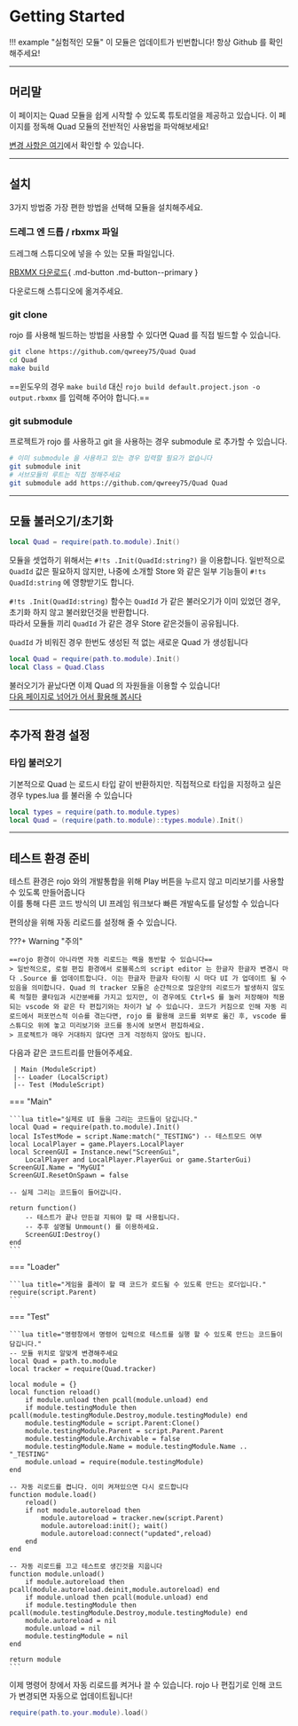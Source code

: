 
# Getting Started

!!! example "실험적인 모듈"
    이 모듈은 업데이트가 빈번합니다! 항상 Github 를 확인해주세요!

---

## 머리말

이 페이지는 Quad 모듈을 쉽게 시작할 수 있도록 튜토리얼을 제공하고 있습니다. 이 페이지를 정독해 Quad 모듈의 전반적인 사용법을 파악해보세요!  

[변경 사항은 여기](changelogs)에서 확인할 수 있습니다.  

---

## 설치

3가지 방법중 가장 편한 방법을 선택해 모듈을 설치해주세요.  

### 드레그 엔 드롭 / rbxmx 파일

드레그해 스튜디오에 넣을 수 있는 모듈 파일입니다.  

[RBXMX 다운로드](https://github.com/qwreey75/Quad/releases/latest/download/Quad.rbxmx){ .md-button .md-button--primary }  

다운로드해 스튜디오에 옮겨주세요.  

### git clone

rojo 를 사용해 빌드하는 방법을 사용할 수 있다면 Quad 를 직접 빌드할 수 있습니다.  

```sh
git clone https://github.com/qwreey75/Quad Quad
cd Quad
make build
```

==윈도우의 경우 `make build` 대신 `rojo build default.project.json -o output.rbxmx` 를 입력해 주어야 합니다.==  

### git submodule

프로젝트가 rojo 를 사용하고 git 을 사용하는 경우 submodule 로 추가할 수 있습니다.  

```sh
# 이미 submodule 을 사용하고 있는 경우 입력할 필요가 없습니다
git submodule init
# 서브모듈의 루트는 직접 정해주세요
git submodule add https://github.com/qwreey75/Quad Quad
```

---

## 모듈 불러오기/초기화

```lua
local Quad = require(path.to.module).Init()
```

모듈을 셋업하기 위해서는 `#!ts .Init(QuadId:string?)` 을 이용합니다. 일반적으로 `QuadId` 값은 필요하지 않지만, 나중에 소개할 Store 와 같은 일부 기능들이 `#!ts QuadId:string` 에 영향받기도 합니다.  

`#!ts .Init(QuadId:string)` 함수는 `QuadId` 가 같은 불러오기가 이미 있었던 경우, 초기화 하지 않고 불러왔던것을 반환합니다.  
따라서 모듈들 끼리 `QuadId` 가 같은 경우 Store 같은것들이 공유됩니다.  

`QuadId` 가 비워진 경우 한번도 생성된 적 없는 새로운 Quad 가 생성됩니다  

```lua
local Quad = require(path.to.module).Init()
local Class = Quad.Class
```

불러오기가 끝났다면 이제 Quad 의 자원들을 이용할 수 있습니다!  
[다음 페이지로 넘어가 어서 활용해 봅시다](./1_import)

---

## 추가적 환경 설정

### 타입 불러오기

기본적으로 Quad 는 로드시 타입 같이 반환하지만. 직접적으로 타입을 지정하고 싶은 경우 types.lua 를 불러올 수 있습니다  

```lua
local types = require(path.to.module.types)
local Quad = (require(path.to.module)::types.module).Init()
```

---

## 테스트 환경 준비

테스트 환경은 rojo 와의 개발통합을 위해 Play 버튼을 누르지 않고 미리보기를 사용할 수 있도록 만들어줍니다  
이를 통해 다른 코드 방식의 UI 프레임 워크보다 빠른 개발속도를 달성할 수 있습니다  

편의상을 위해 자동 리로드를 설정해 줄 수 있습니다.  

???+ Warning "주의"

    ==rojo 환경이 아니라면 자동 리로드는 랙을 동반할 수 있습니다==  
    > 일반적으로, 로컬 편집 환경에서 로블록스의 script editor 는 한글자 한글자 변경시 마다 .Source 를 업데이트합니다. 이는 한글자 한글자 타이핑 시 마다 UI 가 업데이트 될 수 있음을 의미합니다. Quad 의 tracker 모듈은 순간적으로 많은양의 리로드가 발생하지 않도록 적절한 쿨타임과 시간분배를 가지고 있지만, 이 경우에도 Ctrl+S 를 눌러 저장해야 적용되는 vscode 와 같은 타 편집기와는 차이가 날 수 있습니다. 코드가 커짐으로 인해 자동 리로드에서 퍼포먼스적 이슈를 겪는다면, rojo 를 활용해 코드를 외부로 옮긴 후, vscode 를 스튜디오 위에 놓고 미리보기와 코드를 동시에 보면서 편집하세요.  
    > 프로젝트가 매우 거대하지 않다면 크게 걱정하지 않아도 됩니다.  

다음과 같은 코드트리를 만들어주세요.

```
 | Main (ModuleScript)
 |-- Loader (LocalScript)
 |-- Test (ModuleScript)
```

=== "Main"

    ```lua title="실제로 UI 들을 그리는 코드들이 담깁니다."
    local Quad = require(path.to.module).Init()
    local IsTestMode = script.Name:match("_TESTING") -- 테스트모드 여부
    local LocalPlayer = game.Players.LocalPlayer
    local ScreenGUI = Instance.new("ScreenGui",
        LocalPlayer and LocalPlayer.PlayerGui or game.StarterGui)
    ScreenGUI.Name = "MyGUI"
    ScreenGUI.ResetOnSpawn = false

    -- 실제 그리는 코드들이 들어갑니다.

    return function()
        -- 테스트가 끝나 만든걸 지워야 할 때 사용됩니다.
        -- 추후 설명될 Unmount() 를 이용하세요.
        ScreenGUI:Destroy()
    end
    ```

=== "Loader"

    ```lua title="게임을 플레이 할 때 코드가 로드될 수 있도록 만드는 로더입니다."
    require(script.Parent)
    ```

=== "Test"

    ```lua title="명령창에서 명령어 입력으로 테스트를 실행 할 수 있도록 만드는 코드들이 담깁니다."
    -- 모듈 위치로 알맞게 변경해주세요
    local Quad = path.to.module
    local tracker = require(Quad.tracker)

    local module = {}
    local function reload()
        if module.unload then pcall(module.unload) end
        if module.testingModule then pcall(module.testingModule.Destroy,module.testingModule) end
        module.testingModule = script.Parent:Clone()
        module.testingModule.Parent = script.Parent.Parent
        module.testingModule.Archivable = false
        module.testingModule.Name = module.testingModule.Name .. "_TESTING"
        module.unload = require(module.testingModule)
    end

    -- 자동 리로드를 켭니다. 이미 켜져있으면 다시 로드합니다
    function module.load()
        reload()
        if not module.autoreload then
            module.autoreload = tracker.new(script.Parent)
            module.autoreload:init(); wait()
            module.autoreload:connect("updated",reload)
        end
    end

    -- 자동 리로드를 끄고 테스트로 생긴것을 지웁니다
    function module.unload()
        if module.autoreload then pcall(module.autoreload.deinit,module.autoreload) end
        if module.unload then pcall(module.unload) end
        if module.testingModule then pcall(module.testingModule.Destroy,module.testingModule) end
        module.autoreload = nil
        module.unload = nil
        module.testingModule = nil
    end

    return module
    ```

이제 명령어 창에서 자동 리로드를 켜거나 끌 수 있습니다. rojo 나 편집기로 인해 코드가 변경되면 자동으로 업데이트됩니다!

```lua
require(path.to.your.module).load()
```

